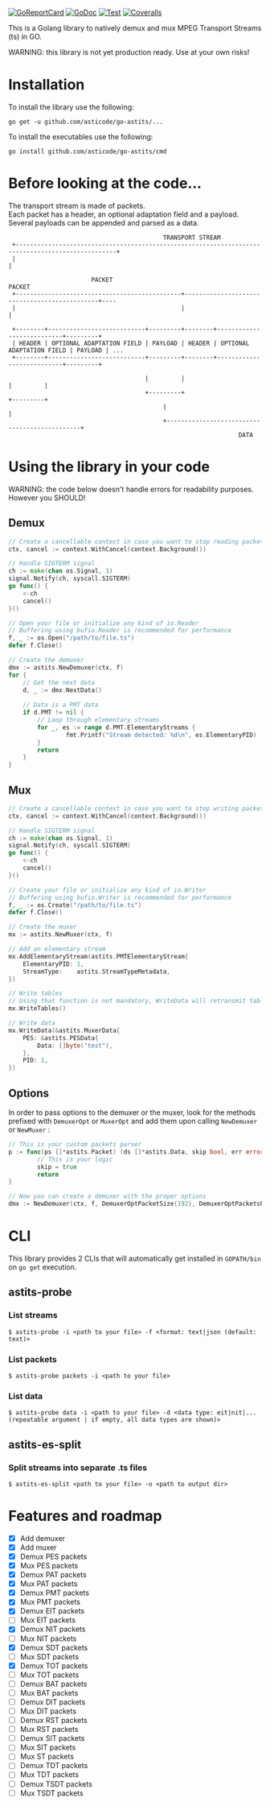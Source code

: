 [![GoReportCard](http://goreportcard.com/badge/github.com/asticode/go-astits)](http://goreportcard.com/report/github.com/asticode/go-astits)
[![GoDoc](https://godoc.org/github.com/asticode/go-astits?status.svg)](https://godoc.org/github.com/asticode/go-astits)
[![Test](https://github.com/asticode/go-astits/actions/workflows/test.yml/badge.svg)](https://github.com/asticode/go-astits/actions/workflows/test.yml)
[![Coveralls](https://coveralls.io/repos/github/asticode/go-astits/badge.svg?branch=master)](https://coveralls.io/github/asticode/go-astits)

This is a Golang library to natively demux and mux MPEG Transport Streams (ts) in GO.

WARNING: this library is not yet production ready. Use at your own risks!

# Installation

To install the library use the following:

    go get -u github.com/asticode/go-astits/...

To install the executables use the following:

    go install github.com/asticode/go-astits/cmd
    
# Before looking at the code...

The transport stream is made of packets.<br>
Each packet has a header, an optional adaptation field and a payload.<br>
Several payloads can be appended and parsed as a data.

```
                                           TRANSPORT STREAM
 +--------------------------------------------------------------------------------------------------+
 |                                                                                                  |
 
                       PACKET                                         PACKET
 +----------------------------------------------+----------------------------------------------+----
 |                                              |                                              |
 
 +--------+---------------------------+---------+--------+---------------------------+---------+
 | HEADER | OPTIONAL ADAPTATION FIELD | PAYLOAD | HEADER | OPTIONAL ADAPTATION FIELD | PAYLOAD | ...
 +--------+---------------------------+---------+--------+---------------------------+---------+
 
                                      |         |                                    |         |
                                      +---------+                                    +---------+
                                           |                                              |
                                           +----------------------------------------------+
                                                                DATA
```
    
# Using the library in your code

WARNING: the code below doesn't handle errors for readability purposes. However you SHOULD!

## Demux

```go
// Create a cancellable context in case you want to stop reading packets/data any time you want
ctx, cancel := context.WithCancel(context.Background())

// Handle SIGTERM signal
ch := make(chan os.Signal, 1)
signal.Notify(ch, syscall.SIGTERM)
go func() {
    <-ch
    cancel()
}()

// Open your file or initialize any kind of io.Reader
// Buffering using bufio.Reader is recommended for performance
f, _ := os.Open("/path/to/file.ts")
defer f.Close()

// Create the demuxer
dmx := astits.NewDemuxer(ctx, f)
for {
    // Get the next data
    d, _ := dmx.NextData()
    
    // Data is a PMT data
    if d.PMT != nil {
        // Loop through elementary streams
        for _, es := range d.PMT.ElementaryStreams {
                fmt.Printf("Stream detected: %d\n", es.ElementaryPID)
        }
        return
    }
}
```

## Mux

```go
// Create a cancellable context in case you want to stop writing packets/data any time you want
ctx, cancel := context.WithCancel(context.Background())

// Handle SIGTERM signal
ch := make(chan os.Signal, 1)
signal.Notify(ch, syscall.SIGTERM)
go func() {
    <-ch
    cancel()
}()

// Create your file or initialize any kind of io.Writer
// Buffering using bufio.Writer is recommended for performance
f, _ := os.Create("/path/to/file.ts")
defer f.Close()

// Create the muxer
mx := astits.NewMuxer(ctx, f)

// Add an elementary stream
mx.AddElementaryStream(astits.PMTElementaryStream{
    ElementaryPID: 1,
    StreamType:    astits.StreamTypeMetadata,
})

// Write tables
// Using that function is not mandatory, WriteData will retransmit tables from time to time 
mx.WriteTables()

// Write data
mx.WriteData(&astits.MuxerData{
    PES: &astits.PESData{
        Data: []byte("test"),
    },
    PID: 1,
})
```

## Options

In order to pass options to the demuxer or the muxer, look for the methods prefixed with `DemuxerOpt` or `MuxerOpt` and add them upon calling `NewDemuxer` or `NewMuxer` :

```go
// This is your custom packets parser
p := func(ps []*astits.Packet) (ds []*astits.Data, skip bool, err error) {
        // This is your logic
        skip = true
        return
}

// Now you can create a demuxer with the proper options
dmx := NewDemuxer(ctx, f, DemuxerOptPacketSize(192), DemuxerOptPacketsParser(p))
```

# CLI

This library provides 2 CLIs that will automatically get installed in `GOPATH/bin` on `go get` execution.

## astits-probe

### List streams

    $ astits-probe -i <path to your file> -f <format: text|json (default: text)>

### List packets

    $ astits-probe packets -i <path to your file>

### List data

    $ astits-probe data -i <path to your file> -d <data type: eit|nit|... (repeatable argument | if empty, all data types are shown)>

## astits-es-split

### Split streams into separate .ts files

    $ astits-es-split <path to your file> -o <path to output dir>

# Features and roadmap

- [x] Add demuxer
- [x] Add muxer
- [x] Demux PES packets
- [x] Mux PES packets
- [x] Demux PAT packets
- [x] Mux PAT packets
- [x] Demux PMT packets
- [x] Mux PMT packets
- [x] Demux EIT packets
- [ ] Mux EIT packets
- [x] Demux NIT packets
- [ ] Mux NIT packets
- [x] Demux SDT packets
- [ ] Mux SDT packets
- [x] Demux TOT packets
- [ ] Mux TOT packets
- [ ] Demux BAT packets
- [ ] Mux BAT packets
- [ ] Demux DIT packets
- [ ] Mux DIT packets
- [ ] Demux RST packets
- [ ] Mux RST packets
- [ ] Demux SIT packets
- [ ] Mux SIT packets
- [ ] Mux ST packets
- [ ] Demux TDT packets
- [ ] Mux TDT packets
- [ ] Demux TSDT packets
- [ ] Mux TSDT packets
